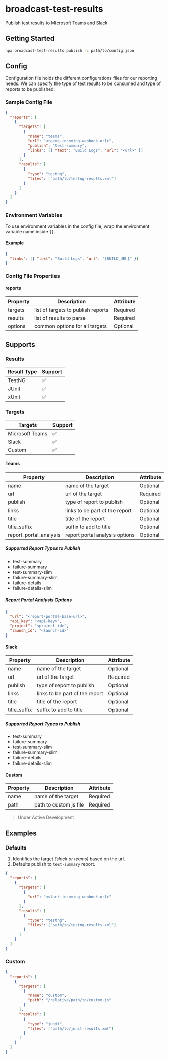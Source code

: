 # broadcast-test-results

Publish test results to Microsoft Teams and Slack

## Getting Started

```sh
npx broadcast-test-results publish -c path/to/config.json
```

## Config

Configuration file holds the different configurations files for our reporting needs. We can specify the type of test results to be consumed and type of reports to be published.

### Sample Config File

```json
{
  "reports": [
    {
      "targets": [
        {
          "name": "teams",
          "url": "<teams-incoming-webhook-url>",
          "publish": "test-summary",
          "links": [{ "text": "Build Logs", "url": "<url>" }]
        }
      ],
      "results": [
        {
          "type": "testng",
          "files": ["path/to/testng-results.xml"]
        }
      ]
    }
  ]
}
```

### Environment Variables

To use environment variables in the config file, wrap the environment variable name inside `{}`.

#### Example

```json
{
  "links": [{ "text": "Build Logs", "url": "{BUILD_URL}" }]
}
```


### Config File Properties

#### reports

| Property | Description                        | Attribute |
|----------|------------------------------------|-----------|
| targets  | list of targets to publish reports | Required  |
| results  | list of results to parse           | Required  |
| options  | common options for all targets     | Optional  |

## Supports

### Results

| Result Type | Support |
|-------------|---------|
| TestNG      | ✅       |
| JUnit       | ✅       |
| xUnit       | ✅       |

### Targets

| Targets         | Support |
|-----------------|---------|
| Microsoft Teams | ✅       |
| Slack           | ✅       |
| Custom          | ✅       |

#### Teams

| Property               | Description                    | Attribute |
|------------------------|--------------------------------|-----------|
| name                   | name of the target             | Optional  |
| url                    | url of the target              | Required  |
| publish                | type of report to publish      | Optional  |
| links                  | links to be part of the report | Optional  |
| title                  | title of the report            | Optional  |
| title_suffix           | suffix to add to title         | Optional  |
| report_portal_analysis | report portal analysis options | Optional  |

##### Supported Report Types to Publish

- test-summary
- failure-summary
- test-summary-slim
- failure-summary-slim
- failure-details
- failure-details-slim

##### Report Portal Analysis Options

```json
{
  "url": "<report-portal-base-url>",
  "api_key": "<api-key>",
  "project": "<project-id>",
  "launch_id": "<launch-id>"
}
```

#### Slack

| Property               | Description                    | Attribute |
|------------------------|--------------------------------|-----------|
| name                   | name of the target             | Optional  |
| url                    | url of the target              | Required  |
| publish                | type of report to publish      | Optional  |
| links                  | links to be part of the report | Optional  |
| title                  | title of the report            | Optional  |
| title_suffix           | suffix to add to title         | Optional  |

##### Supported Report Types to Publish

- test-summary
- failure-summary
- test-summary-slim
- failure-summary-slim
- failure-details
- failure-details-slim

#### Custom

| Property | Description            | Attribute |
|----------|------------------------|-----------|
| name     | name of the target     | Required  |
| path     | path to custom js file | Required  |

> Under Active Development

## Examples

### Defaults

1. Identifies the target *(slack or teams)* based on the url.
2. Defaults publish to `test-summary` report.

```json
{
  "reports": [
    {
      "targets": [
        {
          "url": "<slack-incoming-webhook-url>"
        }
      ],
      "results": [
        {
          "type": "testng",
          "files": ["path/to/testng-results.xml"]
        }
      ]
    }
  ]
}
```

### Custom

```json
{
  "reports": [
    {
      "targets": [
        {
          "name": "custom",
          "path": "/relative/path/to/custom.js"
        }
      ],
      "results": [
        {
          "type": "junit",
          "files": ["path/to/junit-results.xml"]
        }
      ]
    }
  ]
}
```